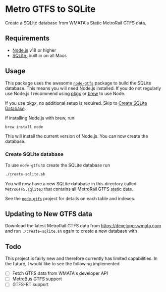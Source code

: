 # Metro GTFS to SQLite

Create a SQLite database from WMATA's Static MetroRail GTFS data.

## Requirements

- [Node.js](https://nodejs.org) v18 or higher
- [SQLite](https://sqlite.org/index.html), built in on all Macs

## Usage

This package uses the awesome [`node-gtfs`][node-gtfs] package to build the SQLite database. This means you will need Node.js installed.
If you do not regularly use Node.js I recommend using [pkgx](https://pkgx.sh) or [brew](https://formulae.brew.sh/formula/node) to use Node.

If you use pkgx, no additional setup is required. Skip to [Create SQLite Database](#create-sqlite-database).

If installing Node.js with brew, run

```zsh
brew install node
```

This will install the current version of Node.js. You can now create the database.

### Create SQLite database

To use `node-gtfs` to create the SQLite database run

```zsh
./create-sqlite.sh
```

You will now have a new SQLite database in this directory called `MetroGTFS.sqlite3` that contains all MetroRail GTFS static data.

See the [`node-gtfs`][node-gtfs] project for details on each table and indexes.

## Updating to New GTFS data

Download the latest MetroRail GTFS data from <https://developer.wmata.com> and run `./create-sqlite.sh` again to create a new database with

## Todo

This project is fairly new and therefore currently has limited capabilities. In the future,
I would like to see the following implemented

- [ ] Fetch GTFS data from WMATA's developer API
- [ ] MetroBus GTFS support
- [ ] GTFS-RT support

[node-gtfs]: https://github.com/BlinkTagInc/node-gtfs
